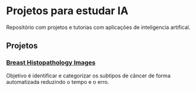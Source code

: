 # Projetos para estudar IA #

Repositório com projetos e tutorias com aplicações de inteligencia artifical.

## Projetos ##

### [Breast Histopathology Images](https://www.kaggle.com/paultimothymooney/breast-histopathology-images) ###

Objetivo é identificar e categorizar os subtipos de câncer de forma automatizada
reduzindo o tempo e o erro.

